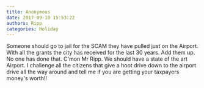 ```yaml
---
title: Anonymous
date: 2017-09-10 15:53:22
authors: Ripp
categories: Holiday
---
```


 Someone should go to jail for the SCAM they have pulled just on the Airport. With all the grants the city has received for the last 30 years. Add them up. No one has done that. C'mon Mr Ripp.  We should have a state of the art Airport. 
I challenge all the citizens that give a hoot drive down to the airport drive all the way around and tell me if you are getting your taxpayers money's worth!!